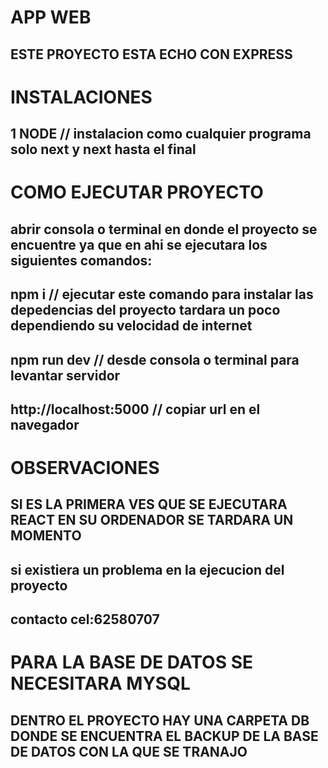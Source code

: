# APP WEB
## ESTE PROYECTO ESTA ECHO CON EXPRESS

# INSTALACIONES
## 1 NODE // instalacion como cualquier programa solo next y next hasta el final


# COMO EJECUTAR PROYECTO
## abrir consola o terminal en donde el proyecto se encuentre ya que en ahi se ejecutara los siguientes comandos:
## npm i  //  ejecutar este comando para instalar las depedencias del proyecto tardara un poco dependiendo su velocidad de internet
## npm run dev  // desde consola o terminal  para levantar servidor

## http://localhost:5000  // copiar url en el navegador

# OBSERVACIONES
## SI ES LA PRIMERA VES QUE SE EJECUTARA REACT EN SU ORDENADOR SE TARDARA UN MOMENTO
## si existiera un problema en la ejecucion del proyecto 
## contacto cel:62580707

# PARA LA BASE DE DATOS SE NECESITARA MYSQL 
## DENTRO EL PROYECTO HAY UNA CARPETA DB DONDE  SE ENCUENTRA EL BACKUP DE LA BASE DE DATOS CON LA QUE SE TRANAJO
